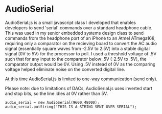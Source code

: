 AudioSerial
===========

AudioSerial.js is a small javascript class I developed that enables developers to send 'serial' commands over a standard headphone cable. This was used in my senior embedded systems design class to send commands from the headphone port of an iPhone to an Atmel ATmega168, requiring only a comparator on the recieving board to convert the AC audio signal (essentially square waves from -2.5V to 2.5V) into a stable digital signal (0V to 5V) for the processor to poll. I used a threshold voltage of .5V such that for any input to the comparator below .5V (-2.5V to .5V), the comparator output would be 0V. Using .5V instead of 0V as the comparing voltage helped eliminate noise on the converted digital line.    

At this time AudioSerial.js is limited to one-way communication (send only). 

Please note: due to limitations of DACs, AudioSerial.js uses inverted start and stop bits, so the line idles at 0V rather than 5V.

    audio_serial = new AudioSerial(9600,48000);
    audio_serial.putString("THIS IS A STRING SENT OVER SERIAL");
